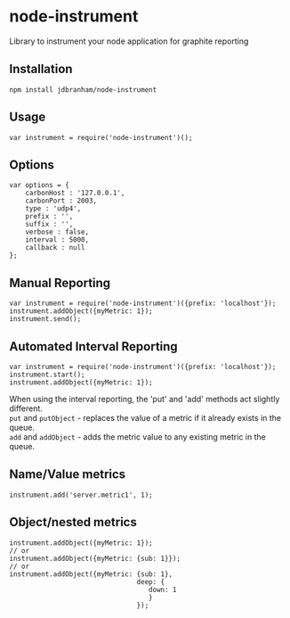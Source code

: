 # node-instrument
Library to instrument your node application for graphite reporting


## Installation 
`npm install jdbranham/node-instrument`


## Usage
`var instrument = require('node-instrument')();`


## Options
	var options = {
		carbonHost : '127.0.0.1',
		carbonPort : 2003,
		type : 'udp4',
		prefix : '',
		suffix : '',
		verbose : false,
		interval : 5000,
		callback : null
	};
	
## Manual Reporting

    var instrument = require('node-instrument')({prefix: 'localhost'});
    instrument.addObject({myMetric: 1});
    instrument.send();
    
## Automated Interval Reporting

    var instrument = require('node-instrument')({prefix: 'localhost'});
    instrument.start();
    instrument.addObject({myMetric: 1});
    
When using the interval reporting, the 'put' and 'add' methods act slightly different.  
`put` and `putObject` - replaces the value of a metric if it already exists in the queue.  
`add` and `addObject` - adds the metric value to any existing metric in the queue.
    
## Name/Value metrics

    instrument.add('server.metric1', 1);
    
## Object/nested metrics

    instrument.addObject({myMetric: 1});
    // or
    instrument.addObject({myMetric: {sub: 1}});
    // or 
    instrument.addObject({myMetric: {sub: 1}, 
    								deep: {
    								   down: 1
    								   }
    								});
